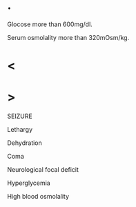 # .

Glocose more than 600mg/dl.

Serum osmolality more than 320mOsm/kg.

# <

# >

SEIZURE

Lethargy

Dehydration

Coma

Neurological focal deficit

Hyperglycemia

High blood osmolality
